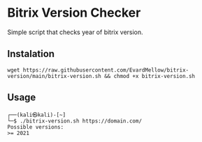 # Bitrix Version Checker
Simple script that checks year of bitrix version.

## Instalation
```
wget https://raw.githubusercontent.com/EvardMellow/bitrix-version/main/bitrix-version.sh && chmod +x bitrix-version.sh
```
## Usage
```
┌──(kali㉿kali)-[~]
└─$ ./bitrix-version.sh https://domain.com/
Possible versions:
>= 2021
```
